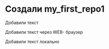 ﻿# Создали my_first_repo1

Добавили текст

Добавили текст через WEB- браузер

Добавили текст локально
